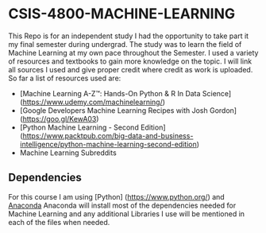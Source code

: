 # CSIS-4800-MACHINE-LEARNING 

This Repo is for an independent study I had the opportunity to take part it my final semester during undergrad. The study was to learn the field of Machine Learning at my own pace throughout the Semester. I used a variety of resources and textbooks to gain more knowledge on the topic. I will link all sources I used and give proper credit where credit as work is uploaded. So far a list of resources used are:

- [Machine Learning A-Z™: Hands-On Python & R In Data Science] (https://www.udemy.com/machinelearning/)
- [Google Developers Machine Learning Recipes with Josh Gordon] (https://goo.gl/KewA03) 
- [Python Machine Learning - Second Edition] (https://www.packtpub.com/big-data-and-business-intelligence/python-machine-learning-second-edition)
- Machine Learning Subreddits
    
## Dependencies 

For this course I am using [Python] (https://www.python.org/) and [Anaconda](https://www.anaconda.com/)
Anaconda will install most of the dependencies needed for Machine Learning and any additional Libraries I use will be mentioned in each of the files when needed. 
  
